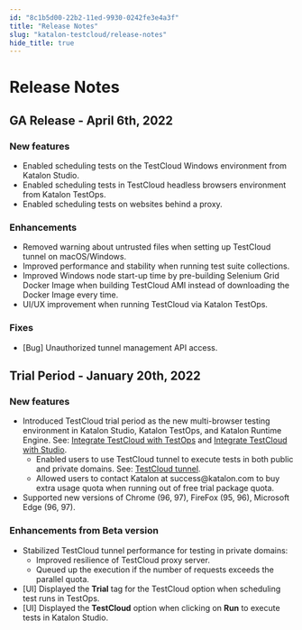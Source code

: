 ```yaml
---
id: "8c1b5d00-22b2-11ed-9930-0242fe3e4a3f"
title: "Release Notes"
slug: "katalon-testcloud/release-notes"
hide_title: true
---
```


# <a id="id_release-notes" class="anchor_top_offset"/><a id="ariaid-title1" class="anchor_top_offset"/>Release Notes

    

## <a id="id_1" class="anchor_top_offset"/>GA Release - April 6th, 2022

    
              
      

### <a id="id_2" class="anchor_top_offset"/>New features

      
        
<ul xmlns="http://www.w3.org/1999/xhtml" className="ul">   <li className="li">Enabled scheduling tests on the TestCloud Windows environment     from Katalon Studio.</li>   <li className="li">Enabled scheduling tests in TestCloud headless browsers     environment from Katalon TestOps.</li>   <li className="li">Enabled scheduling tests on websites behind a proxy.</li> </ul> 
      
    
      

### <a id="id_3" class="anchor_top_offset"/>Enhancements

      
        
<ul xmlns="http://www.w3.org/1999/xhtml" className="ul">   <li className="li">Removed warning about untrusted files when setting up TestCloud     tunnel on macOS/Windows.</li>   <li className="li">Improved performance and stability when running test suite     collections.</li>   <li className="li">Improved Windows node start-up time by pre-building Selenium     Grid Docker Image when building TestCloud AMI instead of     downloading the Docker Image every time.</li>   <li className="li">UI/UX improvement when running TestCloud via Katalon     TestOps.</li> </ul> 
      
    
      

### <a id="id_4" class="anchor_top_offset"/>Fixes

      
        
<ul xmlns="http://www.w3.org/1999/xhtml" className="ul">   <li className="li">[Bug] Unauthorized tunnel management API access.</li> </ul> 
      
    
    

## <a id="id_5" class="anchor_top_offset"/>Trial Period - January 20th, 2022

    
          
      

### <a id="id_6" class="anchor_top_offset"/>New features

      
        
<ul xmlns="http://www.w3.org/1999/xhtml" className="ul">   <li className="li">Introduced TestCloud trial period as the new multi-browser     testing environment in Katalon Studio, Katalon TestOps, and Katalon     Runtime Engine. See: <a className="xref" href="/docs/katalon-testcloud/get-started/integrate-testcloud-with-testops">Integrate       TestCloud with TestOps</a> and <a className="xref" href="/docs/katalon-testcloud/get-started/integrate-testcloud-with-studio">Integrate       TestCloud with Studio</a>.      <ul className="ul">       <li className="li">Enabled users to use TestCloud tunnel to execute tests in both         public and private domains. See: <a className="xref" href="/docs/katalon-testcloud/get-started/testcloud-tunnel">TestCloud           tunnel</a>.</li>       <li className="li">Allowed users to contact Katalon at success@katalon.com to buy         extra usage quota when running out of free trial package         quota.</li>     </ul>   </li>   <li className="li">Supported new versions of Chrome (96, 97), FireFox (95, 96),     Microsoft Edge (96, 97).</li> </ul> 
      
    
      

### <a id="id_7" class="anchor_top_offset"/>Enhancements from Beta version

      
        
<ul xmlns="http://www.w3.org/1999/xhtml" className="ul">   <li className="li">Stabilized TestCloud tunnel performance for testing in private     domains:      <ul className="ul">       <li className="li">Improved resilience of TestCloud proxy server.</li>       <li className="li">Queued up the execution if the number of requests exceeds the         parallel quota.</li>     </ul>   </li>   <li className="li">[UI] Displayed the <strong className="ph b">Trial</strong> tag for the TestCloud     option when scheduling test runs in TestOps.</li>   <li className="li">[UI] Displayed the <strong className="ph b">TestCloud</strong> option when     clicking on <strong className="ph b">Run</strong> to execute tests in Katalon     Studio.</li> </ul> 
      
    
